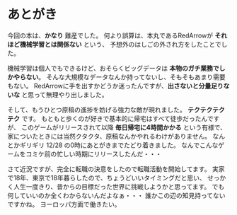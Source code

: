 # あとがき

今回の本は、**かなり** 難産でした。
何より誤算は、本丸であるRedArrowが **それほど機械学習とは関係ない** という、
予想外のはしごの外され方をしたことでした。

機械学習は個人でもできるけど、おそらくビッグデータは **本物のガチ業務でしかやらない**。
そんな大規模なデータなんか持ってないし、そもそもあまり需要もない。
RedArrowに手を出すかどうか迷ったんですが、**出さないと分量足りないな** と思って無理やり出しました。

そして、もうひとつ原稿の進捗を妨げる強力な敵が現れました。
**テクテクテクテク** です。
もともと歩くのが好きで基本的に帰宅はすべて徒歩だったんですが、
このゲームがリリースされて以降 **毎日帰宅に4時間かかる** という有様で、
家についたときには当然クタクタ、原稿なんかやれるわけがありません。
なんとかギリギリ 12/28 の0時にあとがきまでたどり着きました。
なんでこんなゲームをコミケ前の忙しい時期にリリースしたんだ・・・

さて近況ですが、完全に転職の決意をしたので転職活動を開始してます。
実家で18年、東京で18年暮らしたので、ちょうどいいタイミングだと思い、
せっかく人生一度きり、昔からの目標だった世界に挑戦しようかと思ってます。
でも何していいのか全くわからないんだよなぁ・・・
誰かこの辺の知見持ってないですかね。
ヨーロッパ方面で働きたい。

